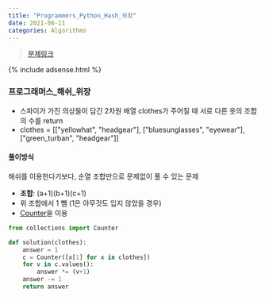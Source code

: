 ```yaml
---
title: "Programmers_Python_Hash_위장"
date: 2021-06-11
categories: Algorithms
---
```

> [문제링크](https://programmers.co.kr/learn/courses/30/lessons/42578)

{% include adsense.html %}

### 프로그래머스_해쉬_위장

- 스파이가 가진 의상들이 담긴 2차원 배열 clothes가 주어질 때 서로 다른 옷의 조합의 수를 return
- clothes = [["yellowhat", "headgear"], ["bluesunglasses", "eyewear"], ["green_turban", "headgear"]]

#### 풀이방식

해쉬를 이용한다기보다, 순열 조합만으로  문제없이 풀 수 있는 문제

- **조합**: (a+1)(b+1)(c+1)
- 위 조합에서 1 뺌 (1은 아무것도 입지 않았을 경우)
- [Counter](https://docs.python.org/3/library/collections.html#collections.Counter)을 이용

```python
from collections import Counter

def solution(clothes):
    answer = 1
    c = Counter([x[1] for x in clothes])
    for v in c.values():
        answer *= (v+1)
    answer -= 1
    return answer
```
